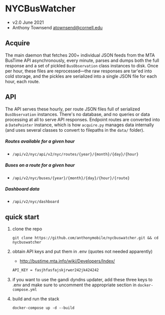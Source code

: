 # NYCBusWatcher
- v2.0 June 2021
- Anthony Townsend <atownsend@cornell.edu>

## Acquire
The main daemon that fetches 200+ individual JSON feeds from the MTA BusTime API asynchronously, every minute, parses and dumps both the full response and a set of pickled `BusObservation` class instances to disk.
Once per hour, these files are reprocessed—the raw responses are tar'ed into cold storage, and the pickles are serialized into a single JSON file for each hour, each route. 

## API

The API serves these hourly, per route JSON files full of serialized `BusObservation` instances. There's no database, and no queries or data processing at all to serve API responses. Endpoint routes are converted into a `DatePointer` instance, which is how `acquire.py` manages data internally (and uses several classes to convert to filepaths in the `data/` folder).

##### Routes available for a given hour
- `/api/v2/nyc/api/v2/nyc/routes/{year}/{month}/{day}/{hour}`

##### Buses on a route for a given hour

- `/api/v2/nyc/buses/{year}/{month}/{day}/{hour}/{route}`

##### Dashboard data

- `/api/v2/nyc/dashboard`


## quick start 

1. clone the repo

    `git clone https://github.com/anthonymobile/nycbuswatcher.git
   && cd nycbuswatcher`
    
    
2. obtain API keys and put them in .env (quotes not needed apparently)
    - http://bustime.mta.info/wiki/Developers/Index/

    ```txt
    API_KEY = fasjhfasfajskjrwer242jk424242
    ```

3. if you want to use the gandi dyndns updater, add these three keys to .env and make sure to uncomment the appropriate section in `docker-compose.yml`


4. build and run the stack

    ```
    docker-compose up -d --build
    ```
